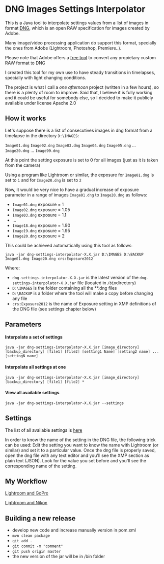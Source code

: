 # DNG Images Settings Interpolator

This is a Java tool to interpolate settings values from a list of images in format [DNG](https://www.adobe.com/content/dam/acom/en/products/photoshop/pdfs/dng_spec_1.4.0.0.pdf), which is an open RAW specification for images created by Adobe.

Many image/video processing application do support this format, specially the ones from Adobe  (Lightroom, Photoshop, Premiere..).

Please note that Adobe offers a [free tool](https://helpx.adobe.com/es/photoshop/using/adobe-dng-converter.html) to convert any propietary custom RAW format to DNG

I created this tool for my own use to have steady transitions in timelapses, specially with light changing conditions. 

The project is what I call a *one afternoon* project (written in a few hours), so there is a plenty of room to improve. Said that, I believe it is fully working and it could be useful for somebody else, so I decided to make it publicly available under license Apache 2.0



 
## How it works

Let's suppose there is a list of consecutives images in dng format from a timelapse in the directory `D:\IMAGES`:

`Image01.dng` `Image02.dng` `Image03.dng` `Image04.dng` `Image05.dng` ... `Image20.dng` ... `Image99.dng`

At this point the setting exposure is set to 0 for all images (just as it is taken from the camera)

Using a program like Lightroom or similar, the exposure for `Image01.dng` is set to `1`  and for `Image20.dng` is set to `2`

Now, it would be very nice to have a gradual increase of exposure parameter in a range of images `Image01.dng` to `Image20.dng` as follows:

* `Image01.dng` exposure = 1
* `Image02.dng` exposure = 1.05
* `Image03.dng` exposure = 1.1
*  ... 
* `Image18.dng` exposure = 1.90
* `Image19.dng` exposure = 1.95
* `Image20.dng` exposure = 2

This could be achieved automatically using this tool as follows:

`java -jar dng-settings-interpolator-X.X.jar D:\IMAGES D:\BACKUP Image01.dng Image20.dng crs:Exposure2012`

Where:

* `dng-settings-interpolator-X.X.jar` is the latest version of the `dng-settings-interpolator-X.X.jar` file (located in `/bin`directory) 
* `D:\IMAGES` is the folder containing all the **.dng files
* `D:\BACKUP` is a folder where the tool will make a copy before changing any file
* `crs:Exposure2012` is the name of Exposure setting in XMP definitions of the DNG file (see settings chapter below) 



## Parameters


#### Interpolate a set of settings 

`java -jar dng-settings-interpolator-X.X.jar [image_directory] [backup_directory] [file1] [file2] [setting1 Name] [setting2 name] ... [settingN name]`

 
#### Interpolate all settings at one

`java -jar dng-settings-interpolator-X.X.jar [image_directory] [backup_directory] [file1] [file2] *`
 
#### View all available settings

`java -jar dng-settings-interpolator-X.X.jar --settings`

## Settings

The list of all available settings is [here](src/main/resources/allProperties.txt)

In order to know the name of the setting in the DNG file, the following trick can be used:
Edit the setting you want to know the name with Lightroom (or similar) and set it to a particular value.
Once the dng file is properly saved, open the dng file with any text editor and you'll see the XMP section as plain text (JSON). Look for the value you set before and you'll see the corresponding name of the setting.

## My Workflow

[Lightroom and GoPro](LIGHTROOM_and_GOPRO.md)

[Lightroom and Nikon](LIGHTROOM_and_NIKON.md)

## Building a new release

* develop new code and increase manually version in pom.xml
* `mvn clean package`
* `git add .`
* `git commit -m "comment"`
* `git push origin master`
* the new version of the jar will be in /bin folder
